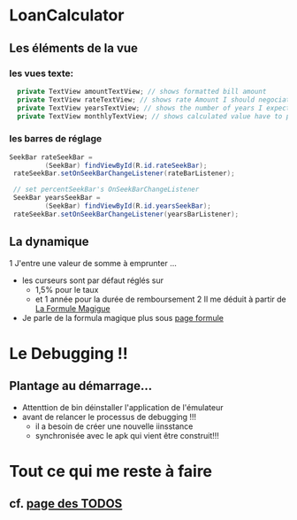 # LoanCalculator

## Les éléments de la vue

### les vues texte:
``` java
  private TextView amountTextView; // shows formatted bill amount
  private TextView rateTextView; // shows rate Amount I should negociate
  private TextView yearsTextView; // shows the number of years I expect to pay ...
  private TextView monthlyTextView; // shows calculated value have to pay (to be compared with my actual rent)
```
### les barres de réglage
``` java
SeekBar rateSeekBar =
         (SeekBar) findViewById(R.id.rateSeekBar);
 rateSeekBar.setOnSeekBarChangeListener(rateBarListener);

 // set percentSeekBar's OnSeekBarChangeListener
 SeekBar yearsSeekBar =
         (SeekBar) findViewById(R.id.yearsSeekBar);
 rateSeekBar.setOnSeekBarChangeListener(yearsBarListener);
```
## La dynamique
1 J'entre une valeur de somme à emprunter ...
  * les curseurs sont par défaut réglés sur
    * 1,5% pour le taux
    * et 1 année pour la durée de remboursement
2 Il me déduit à partir de [La Formule Magigue]()
  * Je parle de la formula magique plus sous [page formule](docs/FORMULES.md)

# Le Debugging !!

## Plantage au démarrage...
* Attenttion de bin déinstaller l'application de l'émulateur
* avant de relancer le processus de debugging !!!
  * il a besoin de créer une nouvelle iinsstance
  * synchronisée avec le apk qui vient être construit!!!

# Tout ce qui me reste à faire

## cf. [page des TODOS](docs/TODO.md)
